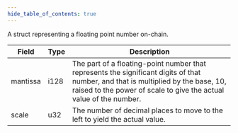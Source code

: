 ```yaml
---
hide_table_of_contents: true
---
```


A struct representing a floating point number on-chain.

| Field    | Type | Description                                                                                                                                                                                             |
| -------- | ---- | ------------------------------------------------------------------------------------------------------------------------------------------------------------------------------------------------------- |
| mantissa | i128 | The part of a floating-point number that represents the significant digits of that number, and that is multiplied by the base, 10, raised to the power of scale to give the actual value of the number. |
| scale    | u32  | The number of decimal places to move to the left to yield the actual value.                                                                                                                             |
